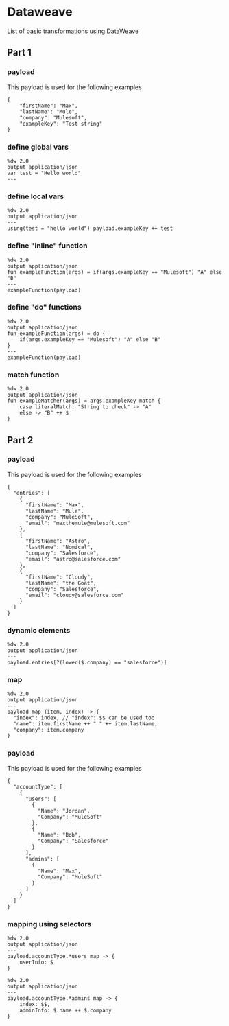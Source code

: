 # Dataweave
List of basic transformations using DataWeave

## Part 1

### payload  
This payload is used for the following examples
```
{
    "firstName": "Max",
    "lastName": "Mule",
    "company": "Mulesoft",
    "exampleKey": "Test string"
}
```

### define global vars
```
%dw 2.0
output application/json
var test = "Hello world"
---
```

### define local vars
```
%dw 2.0
output application/json
---
using(test = "hello world") payload.exampleKey ++ test
```

### define "inline" function
```
%dw 2.0
output application/json
fun exampleFunction(args) = if(args.exampleKey == "Mulesoft") "A" else "B"
---
exampleFunction(payload)
```

### define "do" functions
```
%dw 2.0
output application/json
fun exampleFunction(args) = do {
    if(args.exampleKey == "Mulesoft") "A" else "B"
}
---
exampleFunction(payload)
```

### match function
```
%dw 2.0
output application/json
fun exampleMatcher(args) = args.exampleKey match {
    case literalMatch: "String to check" -> "A"
    else -> "B" ++ $
}
```


## Part 2

### payload  
This payload is used for the following examples
```
{
  "entries": [
    {
      "firstName": "Max",
      "lastName": "Mule",
      "company": "MuleSoft",
      "email": "maxthemule@mulesoft.com"
    },
    {
      "firstName": "Astro",
      "lastName": "Nomical",
      "company": "Salesforce",
      "email": "astro@salesforce.com"
    },
    {
      "firstName": "Cloudy",
      "lastName": "the Goat",
      "company": "Salesforce",
      "email": "cloudy@salesforce.com"
    }
  ]
}
```

### dynamic elements
```
%dw 2.0
output application/json
---
payload.entries[?(lower($.company) == "salesforce")]
```

### map
```
%dw 2.0
output application/json
---
payload map (item, index) -> {
  "index": index, // "index": $$ can be used too
  "name": item.firstName ++ " " ++ item.lastName,
  "company": item.company
}
```

### payload  
This payload is used for the following examples
```
{
  "accountType": [
    {
      "users": [
        {
          "Name": "Jordan",
          "Company": "MuleSoft"
        },
        {
          "Name": "Bob",
          "Company": "Salesforce"
        }
      ],
      "admins": [
        {
          "Name": "Max",
          "Company": "MuleSoft"
        }
      ]
    }
  ]
}
```

### mapping using selectors 
```
%dw 2.0
output application/json
---
payload.accountType.*users map -> {
    userInfo: $
}
```

```
%dw 2.0
output application/json
---
payload.accountType.*admins map -> {
    index: $$,
    adminInfo: $.name ++ $.company
}
```
